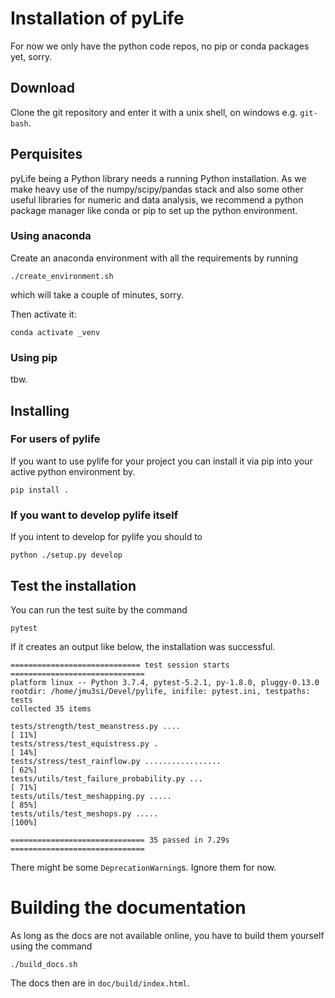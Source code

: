 # Installation of pyLife

For now we only have the python code repos, no pip or conda packages yet, sorry.

## Download

Clone the git repository and enter it with a unix shell, on windows e.g. `git-bash`.

## Perquisites

pyLife being a Python library needs a running Python installation. As we make
heavy use of the numpy/scipy/pandas stack and also some other useful libraries
for numeric and data analysis, we recommend a python package manager like conda
or pip to set up the python environment.

### Using anaconda

Create an anaconda environment with all the requirements by running
```
./create_environment.sh
```
which will take a couple of minutes, sorry.

Then activate it:
```
conda activate _venv
```

### Using pip

tbw.


## Installing

### For users of pylife

If you want to use pylife for your project you can install it via pip into your
active python environment by.
```
pip install .
```

### If you want to develop pylife itself

If you intent to develop for pylife you should to
```
python ./setup.py develop
```

## Test the installation

You can run the test suite by the command
```
pytest
```

If it creates an output like below, the installation was successful.
```
============================= test session starts ==============================
platform linux -- Python 3.7.4, pytest-5.2.1, py-1.8.0, pluggy-0.13.0
rootdir: /home/jmu3si/Devel/pylife, inifile: pytest.ini, testpaths: tests
collected 35 items

tests/strength/test_meanstress.py ....                                   [ 11%]
tests/stress/test_equistress.py .                                        [ 14%]
tests/stress/test_rainflow.py .................                          [ 62%]
tests/utils/test_failure_probability.py ...                              [ 71%]
tests/utils/test_meshapping.py .....                                     [ 85%]
tests/utils/test_meshops.py .....                                        [100%]

============================== 35 passed in 7.29s ==============================
```

There might be some `DeprecationWarning`s. Ignore them for now.


# Building the documentation

As long as the docs are not available online, you have to build them yourself
using the command
```
./build_docs.sh
```
The docs then are in `doc/build/index.html`.
